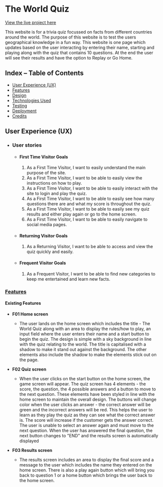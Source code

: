 # The World Quiz

[View the live project here](https://louibens.github.io/The-World-Quiz/)

This website is for a trivia quiz focussed on facts from different countries around the world. The purpose of this website is to test the users geographical knowledge 
in a fun way. This website is one page which updates based on the user interacting by entering their name, starting and playing along with the quiz that contains 10 questions. At the end the user will see their results and have the option to Replay or Go Home.


## Index – Table of Contents
* [User Experience (UX)](#user-experience-ux) 
* [Features](#features)
* [Design](#design)
* [Technologies Used](#technologies-used)
* [Testing](#testing)
* [Deployment](#deployment)
* [Credits](#credits)

## User Experience (UX)

-   ### User stories

    -   #### First Time Visitor Goals
        1. As a First Time Visitor, I want to easily understand the main purpose of the site.
        2. As a First Time Visitor, I want to be able to easily view the instructions on how to play.
        3. As a First Time Visitor, I want to be able to easily interact with the site to login and play the quiz.
        4. As a First Time Visitor, I want to be able to easily see how many questions there are and what my score is throughout the quiz.
        5. As a First Time Visitor, I want to be able to easily see my quiz results and either play again or go to the home screen.
        6. As a First Time Visitor, I want to be able to easily navigate to social media pages.
        
    -   #### Returning Visitor Goals

        1. As a Returning Visitor, I want to be able to access and view the quiz quickly and easily.

    -   #### Frequent Visitor Goals
    
        1. As a Frequent Visitor, I want to be able to find new categories to keep me entertained and learn new facts.
      
### [Features](#features)

#### Existing Features

 - __F01 Home screen__

    - The user lands on the home screen which includes the title - The World Quiz along with an area to display the rules/how to play, an input field where the user enters their name and a start button to begin the quiz.
    The design is simple with a sky background in line with the quiz relating to the world.
    The title is capitalised with a shadow to make it stand out against the background. The other elements also include the shadow to make the elements stick out on the page.
    
 - __F02 Quiz screen__
    
    - When the user clicks on the start button on the home screen, the game screen will appear. The quiz screen has 4 elements - the score, the question, the 4 possible answers and a button to move to the next question. These elements have been styled in line with the home screen to maintain the overall design. 
    The buttons will change color when the user clicks an answer - the correct answer will be green and the incorrect answers will be red. This helps the user to learn as they play the quiz as they can see what the correct answer is.
    The score will increase if the customer gets the answer correct.
    The user is unable to select an answer again and must move to the next question.
    When the user has answered the final question, the next button changes to "END" and the results screen is automatically displayed
    
 - __F03 Results screen__
    
    - The results screen includes an area to display the final score and a message to the user which includes the name they entered on the home screen.
    There is also a play again button which will bring you back to question 1 or a home button which brings the user back to the home screen.
